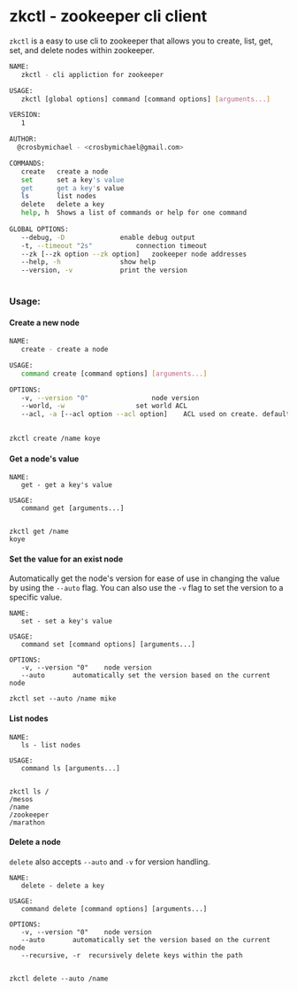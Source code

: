 # zkctl - zookeeper cli client

`zkctl` is a easy to use cli to zookeeper that allows you to 
create, list, get, set, and delete nodes within zookeeper.


```bash
NAME:
   zkctl - cli appliction for zookeeper

USAGE:
   zkctl [global options] command [command options] [arguments...]

VERSION:
   1

AUTHOR:
  @crosbymichael - <crosbymichael@gmail.com>

COMMANDS:
   create   create a node
   set      set a key's value
   get      get a key's value
   ls       list nodes
   delete   delete a key
   help, h  Shows a list of commands or help for one command
   
GLOBAL OPTIONS:
   --debug, -D              enable debug output
   -t, --timeout "2s"           connection timeout
   --zk [--zk option --zk option]   zookeeper node addresses
   --help, -h               show help
   --version, -v            print the version
   
```


### Usage:

#### Create a new node

```bash
NAME:
   create - create a node

USAGE:
   command create [command options] [arguments...]

OPTIONS:
   -v, --version "0"                node version
   --world, -w                  set world ACL
   --acl, -a [--acl option --acl option]    ACL used on create. default is all. all|create|write|read|delete|admin
   

zkctl create /name koye
```

#### Get a node's value
```
NAME:
   get - get a key's value

USAGE:
   command get [arguments...]


zkctl get /name
koye
```

#### Set the value for an exist node

Automatically get the node's version for ease of use in changing the value by using 
the `--auto` flag.  You can also use the `-v` flag to set the version to a specific
value.

```
NAME:
   set - set a key's value

USAGE:
   command set [command options] [arguments...]

OPTIONS:
   -v, --version "0"    node version
   --auto       automatically set the version based on the current node
   
zkctl set --auto /name mike
```

#### List nodes

```
NAME:
   ls - list nodes

USAGE:
   command ls [arguments...]


zkctl ls /
/mesos
/name
/zookeeper
/marathon
```

#### Delete a node

`delete` also accepts `--auto` and `-v` for version handling.

```
NAME:
   delete - delete a key

USAGE:
   command delete [command options] [arguments...]

OPTIONS:
   -v, --version "0"    node version
   --auto       automatically set the version based on the current node
   --recursive, -r  recursively delete keys within the path
   

zkctl delete --auto /name
```
